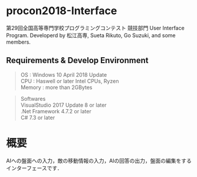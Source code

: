 # procon2018-Interface
第29回全国高等専門学校プログラミングコンテスト 競技部門 User Interface Program. Developerd by 松江高専, Sueta Rikuto, Go Suzuki, and some members. 

## Requirements & Develop Environment

> OS : Windows 10 April 2018 Update  
> CPU : Haswell or later Intel CPUs, Ryzen  
> Memory : more than 2GBytes  
  
> Softwares  
> VisualStudio 2017 Update 8 or later  
> .Net Framework 4.7.2 or later  
> C# 7.3 or later  

# 概要
AIへの盤面への入力，敵の移動情報の入力，AIの回答の出力，盤面の編集をするインターフェースです．  
